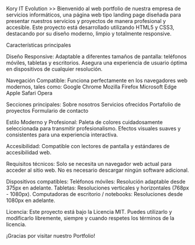 Kory IT Evolution >>
Bienvenido al web portfolio de nuestra empresa de servicios informáticos, una página web tipo landing page diseñada para presentar nuestros servicios y proyectos de manera profesional y accesible.
Este proyecto está desarrollado utilizando HTML5 y CSS3, destacando por su diseño moderno, limpio y totalmente responsive.


Características principales

Diseño Responsive:
Adaptable a diferentes tamaños de pantalla: teléfonos móviles, tabletas y escritorios.
Asegura una experiencia de usuario óptima en dispositivos de cualquier resolución.

Navegación Compatible: 
Funciona perfectamente en los navegadores web modernos, tales como:
Google Chrome
Mozilla Firefox
Microsoft Edge
Apple Safari
Opera

Secciones principales:
Sobre nosotros
Servicios ofrecidos
Portafolio de proyectos
Formulario de contacto

Estilo Moderno y Profesional: Paleta de colores cuidadosamente seleccionada para transmitir profesionalismo.
Efectos visuales suaves y consistentes para una experiencia interactiva.

Accesibilidad: Compatible con lectores de pantalla y estándares de accesibilidad web.

Requisitos técnicos: Solo se necesita un navegador web actual para acceder al sitio web. No es necesario descargar ningún software adicional.

Dispositivos compatibles: Teléfonos móviles: Resolución adaptable desde 375px en adelante.
Tabletas: Resoluciones verticales y horizontales (768px - 1080px).
Computadoras de escritorio / notebooks: Resoluciones desde 1080px en adelante.

Licencia: Este proyecto está bajo la Licencia MIT. Puedes utilizarlo y modificarlo libremente, siempre y cuando respetes los términos de la licencia.

¡Gracias por visitar nuestro Portfolio!